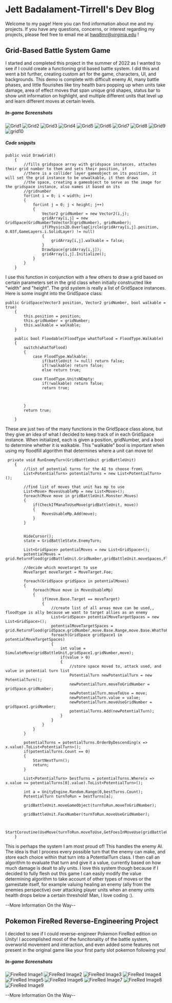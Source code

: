 # Jett Badalament-Tirrell's Dev Blog

Welcome to my page! Here you can find information about me and my projects. If you have any questions, concerns, or interest regarding my projects, please feel free to email me at hwq8mr@virginia.edu !

## Grid-Based Battle System Game

I started and completed this project in the summer of 2022 as I wanted to see if I could create a functioning grid based battle system. I did this and went a bit further, creating custom art for the game, characters, UI, and backgrounds. This demo is complete with difficult enemy AI, many battle phases, and little flourishes like tiny health bars popping up when units take damage, area of effect moves that span unique grid shapes, status bar to show unit information on highlight, and multiple different units that level up and learn different moves at certain levels.

##### In-game Screenshots
![Grid1](https://user-images.githubusercontent.com/110650172/196539815-b455a380-2068-4709-b1c4-5216675b737d.png)
![Grid2](https://user-images.githubusercontent.com/110650172/196539846-b64978d9-0fb2-4b4a-ad86-a6be12f68baf.png)
![Grid3](https://user-images.githubusercontent.com/110650172/196539854-9584c49e-a5f9-46e8-924b-8489d3e8ec42.png)
![Grid4](https://user-images.githubusercontent.com/110650172/196539860-172149d8-27e2-49d5-ac6a-5ca773105f40.png)
![Grid5](https://user-images.githubusercontent.com/110650172/196539872-98c64916-f957-42eb-a93b-b24911f0c97b.png)
![Grid6](https://user-images.githubusercontent.com/110650172/196539887-a1501ad7-51d1-47e4-afe2-2ffe09af2a3d.png)
![Grid7](https://user-images.githubusercontent.com/110650172/196539901-43d7b451-77a8-4119-862d-63b18504bab2.png)
![Grid8](https://user-images.githubusercontent.com/110650172/196539909-937c229c-e8ad-413c-adb7-3519e558abc5.png)
![Grid9](https://user-images.githubusercontent.com/110650172/196539918-e561746d-77d3-4eb8-93f1-f7cd53a4ab59.png)
![grid10](https://user-images.githubusercontent.com/110650172/196539930-83cce34e-7fff-40f4-9fc8-c6b0312d8207.png)

##### Code snippits
```
public void DrawGrid()
    {
        //fills gridspace array with gridspace instances, attaches their grid number to them and sets their position, if
        //there is a collider layer gameobject on its position, it will set the grid instance to be unwalkable, it then draws
        //the space, creating a gameobject to serve as the image for the gridspace instance, also names it based on its
        //gridnumber
        for(int i = 0; i < width; i++)
        {
            for(int j = 0; j < height; j++)
            {
                Vector2 gridNumber = new Vector2(i,j);
                gridArray[i,j] = new GridSpace(GridNumberToVector3(gridNumber), gridNumber);
                if(Physics2D.OverlapCircle(gridArray[i,j].position, 0.03f,GameLayers.i.SolidLayer) != null)
                {
                    gridArray[i,j].walkable = false;
                }
                DrawSpace(gridArray[i,j]);
                gridArray[i,j].Initialize();
            }
        }
    }
```
I use this function in conjunction with a few others to draw a grid based on certain parameters set in the grid class when initially constructed like "width" and "height". The grid system is really a list of GridSpace instances. Here is some insight into the GridSpace class:

```
public GridSpace(Vector3 position, Vector2 gridNumber, bool walkable = true)
    {
        this.position = position;
        this.gridNumber = gridNumber;
        this.walkable = walkable;
    }

    public bool Floodable(FloodType whatToFlood = FloodType.Walkable)
    {
        switch(whatToFlood)
        {
            case FloodType.Walkable:
                if(battleUnit != null) return false;
                if(!walkable) return false;
                else return true;
            
            case FloodType.UnitsNEmpty:
                if(!walkable) return false;
                return true;
            


        }
        return true;
        
    }
```
These are just two of the many functions in the GridSpace class alone, but they give an idea of what I decided to keep track of in each GridSpace instance. When initialized, each is given a position, gridNumber, and a bool to determine whether it is walkable. This "walkable" bool is important when using my floodfill algorithm that determines where a unit can move to!


```
 private void RunEnemyTurn(GridBattleUnit gridBattleUnit)
    {
        //list of potential turns for the AI to choose from\
        List<PotentialTurn> potentialTurns = new List<PotentialTurn>();

        //find list of moves that unit has mp to use
        List<Move> MovesUsableMp = new List<Move>();
        foreach(Move move in gridBattleUnit.Monster.Moves)
        {
            if(CheckIfManaToUseMove(gridBattleUnit, move))
            {
                MovesUsableMp.Add(move);
            }
        }


        HideCursor();
        state = GridBattleState.EnemyTurn;

        List<GridSpace> potentialMoves = new List<GridSpace>();
        potentialMoves = grid.ReturnFlood(gridBattleUnit.GridNumber,gridBattleUnit.moveSpaces,FloodType.Walkable);

        //decide which movetarget to use
        MoveTarget moveTarget = MoveTarget.Foe;

        foreach(GridSpace gridSpace in potentialMoves)
        {
            foreach(Move move in MovesUsableMp)
            {
                if(move.Base.Target == moveTarget)
                {
                    //create list of all areas move can be used,, floodtype is ally because we want to target allies as an enemy
                    List<GridSpace> potentialMoveTargetSpaces = new List<GridSpace>();
                    potentialMoveTargetSpaces = grid.ReturnFlood(gridSpace.gridNumber,move.Base.Range,move.Base.WhatToFlood);
                    foreach(GridSpace gridSpace1 in potentialMoveTargetSpaces)
                    {
                        int value = SimulateMove(gridBattleUnit,gridSpace1.gridNumber,move);
                        if(value > 0)
                        {
                            //store space moved to, attack used, and value in potential turn list
                            PotentialTurn newPotentialTurn = new PotentialTurn();
                            newPotentialTurn.moveToGridNumber = gridSpace.gridNumber;
                            newPotentialTurn.moveToUse = move;
                            newPotentialTurn.value = value;
                            newPotentialTurn.moveUseGridNumber = gridSpace1.gridNumber;
                            potentialTurns.Add(newPotentialTurn);
                        }                       
                    }
                }
            }
        }

        potentialTurns = potentialTurns.OrderByDescending(x => x.value).ToList<PotentialTurn>();
        if(potentialTurns.Count == 0)
        {
            StartNextTurn();
            return;
        }

        List<PotentialTurn> bestTurns = potentialTurns.Where(x => x.value >= potentialTurns[0].value).ToList<PotentialTurn>();

        int a = UnityEngine.Random.Range(0,bestTurns.Count);
        PotentialTurn turnToRun = bestTurns[a];
        
        gridBattleUnit.moveGameObject(turnToRun.moveToGridNumber);
        
        gridBattleUnit.FaceNumber(turnToRun.moveUseGridNumber);
        

        StartCoroutine(UseMove(turnToRun.moveToUse,GetFoesInMoveUse(gridBattleUnit,turnToRun.moveUseGridNumber,turnToRun.moveToUse)));
    }
```
This is perhaps the system I am most proud of! This handles the enemy AI. The idea is that I process every possible turn that the enemy can make, and store each choice within that turn into a PotentialTurn class. I then call an algorithm to evaluate that turn and give it a value, currently based on how much damage is dealt to ally units. I love this system though because if I decided to fully flesh out this game I can easily modify the value determining algorithm to take account of other types of moves or the gamestate itself, for example valuing healing an enemy (ally from the enemies perspective) over attacking player units when an enemy units health drops below a certain threshold! Man, I love coding :).

--More Information On the Way--

## Pokemon FireRed Reverse-Engineering Project

I decided to see if I could reverse-engineer Pokemon FireRed edition on Unity! I accomplished most of the funcitonality of the battle system, overworld movement and interaction, and even added some features not present in the original game like your first party slot pokemon following you!

##### In-game Screenshots

![FireRed Image1](https://user-images.githubusercontent.com/110650172/196537182-ae969771-6067-4fbb-8254-79dbaa6a6fb6.png)
![FireRed Image2](https://user-images.githubusercontent.com/110650172/196537194-dc4cf5fe-6632-4c00-b6ac-3f9cdb069ae8.png)
![FireRed Image3](https://user-images.githubusercontent.com/110650172/196537207-f2ef4a7b-a241-45f7-9748-1c940313a6ad.png)
![FireRed Image4](https://user-images.githubusercontent.com/110650172/196537236-82717e7f-7c30-4bac-bafc-2e4fdb029a35.png)
![FireRed Image5](https://user-images.githubusercontent.com/110650172/196537252-c80f0ebe-8a69-427c-80bb-8c926159ec81.png)
![FireRed Image6](https://user-images.githubusercontent.com/110650172/196537260-f57f7e30-e0ea-44ec-9c83-641b61051920.png)
![FireRed Image7](https://user-images.githubusercontent.com/110650172/196537278-e8c9c07e-a47f-47ea-9167-2a4ad70922e0.png)
![FireRed Image8](https://user-images.githubusercontent.com/110650172/196537284-faeee496-2500-4dcf-83c6-dfc08fbfa201.png)
![FireRed Image9](https://user-images.githubusercontent.com/110650172/196537300-15935e2c-f517-450d-9ca1-369232879f33.png)


--More Information On the Way--
